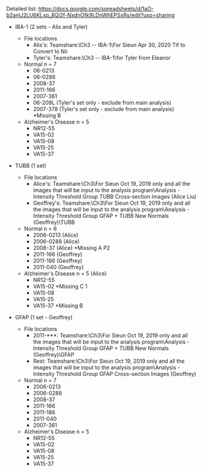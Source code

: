 Detailed list: https://docs.google.com/spreadsheets/d/1aO-b2anlJ2LU6KLsp_8Qi2f-NxdnOfk9LDnWhEPSxRs/edit?usp=sharing

* IBA-1 (2 sets - Alis and Tyler)
  * File locations
    * Alis's: Teamshare:\Ch3 -- IBA-1\For Sieun Apr 30, 2020 Tif to Convert to Nii
    * Tyler's: Teamshare:\Ch3 -- IBA-1\for Tyler from Eleanor
  * Normal n = 7
    * 06-0213
    * 06-0288
    * 2008-37
    * 2011-166
    * 2007-361
    * 06-209L (Tyler's set only - exclude from main analysis)
    * 2007-378 (Tyler's set only - exclude from main analysis) *Missing B
  * Alzheimer's Disease n = 5
    * NR12-55
    * VA15-02
    * VA15-08
    * VA15-25
    * VA15-37

* TUBB (1 set)
  * File locations
    * Alice's: Teamshare:\Ch3\For Sieun Oct 19, 2019 only and all the images that will be input to the analysis program\Analysis - Intensity Threshold Group TUBB Cross-section Images (Alice Liu)
    * Geoffrey's: Teamshare:\Ch3\For Sieun Oct 19, 2019 only and all the images that will be input to the analysis program\Analysis - Intensity Threshold Group GFAP + TUBB New Normals (Geoffrey)\TUBB
  * Normal n = 6
    * 2006-0213 (Alice)
    * 2006-0288 (Alice)
    * 2008-37 (Alice) *Missing A P2
    * 2011-166 (Geoffrey)
    * 2011-186 (Geoffrey)
    * 2011-040 (Geoffrey)
  * Alzheimer's Disease n = 5 (Alice)
    * NR12-55 
    * VA15-02 *Missing C 1
    * VA15-08
    * VA15-25
    * VA15-37 *Missing B

* GFAP (1 set - Geoffrey)
  * File locations
    * 2011-***: Teamshare:\Ch3\For Sieun Oct 19, 2019 only and all the images that will be input to the analysis program\Analysis - Intensity Threshold Group GFAP + TUBB New Normals (Geoffrey)\GFAP
    * Rest: Teamshare:\Ch3\For Sieun Oct 19, 2019 only and all the images that will be input to the analysis program\Analysis - Intensity Threshold Group GFAP Cross-section Images (Geoffrey)
  * Normal n = 7
    * 2006-0213
    * 2006-0288
    * 2008-37
    * 2011-166
    * 2011-186
    * 2011-040
    * 2007-361
  * Alzheimer's Disease n = 5
    * NR12-55
    * VA15-02
    * VA15-08
    * VA15-25
    * VA15-37
     
